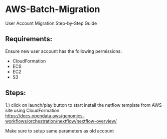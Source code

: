 # AWS-Batch-Migration
User Account Migration Step-by-Step Guide

## Requirements:
Ensure new user account has the following permissions:
- CloudFormation
- ECS
- EC2
- S3 

## Steps:
1.) click on launch/play button to start install the netflow template from AWS site using CloudFormation<br/>
https://docs.opendata.aws/genomics-workflows/orchestration/nextflow/nextflow-overview/

Make sure to setup same parameters as old account



